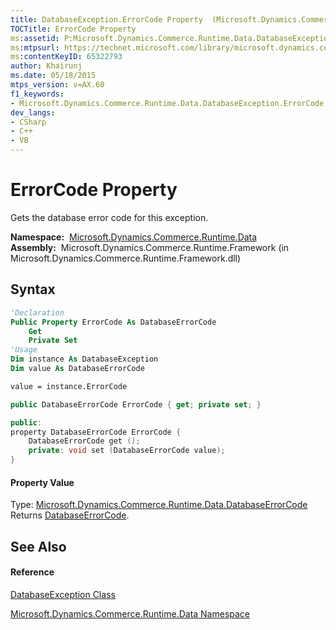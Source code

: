 ```yaml
---
title: DatabaseException.ErrorCode Property  (Microsoft.Dynamics.Commerce.Runtime.Data)
TOCTitle: ErrorCode Property
ms:assetid: P:Microsoft.Dynamics.Commerce.Runtime.Data.DatabaseException.ErrorCode
ms:mtpsurl: https://technet.microsoft.com/library/microsoft.dynamics.commerce.runtime.data.databaseexception.errorcode(v=AX.60)
ms:contentKeyID: 65322793
author: Khairunj
ms.date: 05/18/2015
mtps_version: v=AX.60
f1_keywords:
- Microsoft.Dynamics.Commerce.Runtime.Data.DatabaseException.ErrorCode
dev_langs:
- CSharp
- C++
- VB
---
```


# ErrorCode Property

Gets the database error code for this exception.

**Namespace:**  [Microsoft.Dynamics.Commerce.Runtime.Data](microsoft-dynamics-commerce-runtime-data-namespace.md)  
**Assembly:**  Microsoft.Dynamics.Commerce.Runtime.Framework (in Microsoft.Dynamics.Commerce.Runtime.Framework.dll)

## Syntax

``` vb
'Declaration
Public Property ErrorCode As DatabaseErrorCode
    Get
    Private Set
'Usage
Dim instance As DatabaseException
Dim value As DatabaseErrorCode

value = instance.ErrorCode
```

``` csharp
public DatabaseErrorCode ErrorCode { get; private set; }
```

``` c++
public:
property DatabaseErrorCode ErrorCode {
    DatabaseErrorCode get ();
    private: void set (DatabaseErrorCode value);
}
```

#### Property Value

Type: [Microsoft.Dynamics.Commerce.Runtime.Data.DatabaseErrorCode](databaseerrorcode-enumeration-microsoft-dynamics-commerce-runtime-data.md)  
Returns [DatabaseErrorCode](databaseerrorcode-enumeration-microsoft-dynamics-commerce-runtime-data.md).  

## See Also

#### Reference

[DatabaseException Class](databaseexception-class-microsoft-dynamics-commerce-runtime-data.md)

[Microsoft.Dynamics.Commerce.Runtime.Data Namespace](microsoft-dynamics-commerce-runtime-data-namespace.md)


